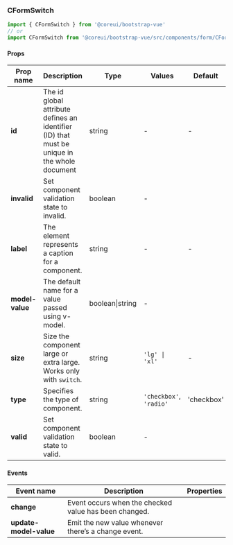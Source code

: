 ### CFormSwitch

```jsx
import { CFormSwitch } from '@coreui/bootstrap-vue'
// or
import CFormSwitch from '@coreui/bootstrap-vue/src/components/form/CFormSwitch'
```

#### Props

| Prop name       | Description                                                                                  | Type            | Values                  | Default    |
| --------------- | -------------------------------------------------------------------------------------------- | --------------- | ----------------------- | ---------- |
| **id**          | The id global attribute defines an identifier (ID) that must be unique in the whole document | string          | -                       | -          |
| **invalid**     | Set component validation state to invalid.                                                   | boolean         | -                       |            |
| **label**       | The element represents a caption for a component.                                            | string          | -                       | -          |
| **model-value** | The default name for a value passed using v-model.                                           | boolean\|string | -                       |            |
| **size**        | Size the component large or extra large. Works only with `switch`.                           | string          | `'lg' \| 'xl'`          | -          |
| **type**        | Specifies the type of component.                                                             | string          | `'checkbox'`, `'radio'` | 'checkbox' |
| **valid**       | Set component validation state to valid.                                                     | boolean         | -                       |            |

#### Events

| Event name             | Description                                           | Properties |
| ---------------------- | ----------------------------------------------------- | ---------- |
| **change**             | Event occurs when the checked value has been changed. |
| **update-model-value** | Emit the new value whenever there’s a change event.   |
